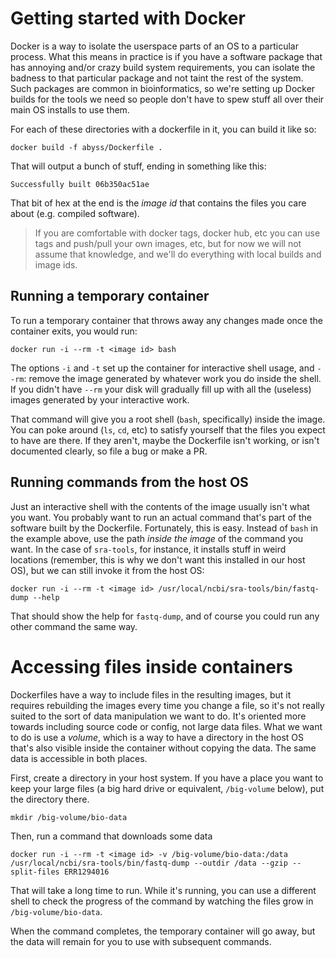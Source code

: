 # Getting started with Docker

Docker is a way to isolate the userspace parts of an OS to a particular process. What this means in practice is if you have a software package that has annoying and/or crazy build system requirements, you can isolate the badness to that particular package and not taint the rest of the system. Such packages are common in bioinformatics, so we're setting up Docker builds for the tools we need so people don't have to spew stuff all over their main OS installs to use them.

For each of these directories with a dockerfile in it, you can build it like so:

```
docker build -f abyss/Dockerfile .
```

That will output a bunch of stuff, ending in something like this:

```
Successfully built 06b350ac51ae
```

That bit of hex at the end is the *image id* that contains the files you care about (e.g. compiled software).

> If you are comfortable with docker tags, docker hub, etc you can use tags and push/pull your own images, etc, but for now we will not assume that knowledge, and we'll do everything with local builds and image ids.

## Running a temporary container

To run a temporary container that throws away any changes made once the container exits, you would run:

```
docker run -i --rm -t <image id> bash
```

The options `-i` and `-t` set up the container for interactive shell usage, and `--rm`: remove the image generated by whatever work you do inside the shell. If you didn't have `--rm` your disk will gradually fill up with all the (useless) images generated by your interactive work.

That command will give you a root shell (`bash`, specifically) inside the image. You can poke around (`ls`, `cd`, etc) to satisfy yourself that the files you expect to have are there. If they aren't, maybe the Dockerfile isn't working, or isn't documented clearly, so file a bug or make a PR.

## Running commands from the host OS

Just an interactive shell with the contents of the image usually isn't what you want. You probably want to run an actual command that's part of the software built by the Dockerfile. Fortunately, this is easy. Instead of `bash` in the example above, use the path *inside the image* of the command you want. In the case of `sra-tools`, for instance, it installs stuff in weird locations (remember, this is why we don't want this installed in our host OS), but we can still invoke it from the host OS:

```
docker run -i --rm -t <image id> /usr/local/ncbi/sra-tools/bin/fastq-dump --help
```

That should show the help for `fastq-dump`, and of course you could run any other command the same way.

# Accessing files inside containers

Dockerfiles have a way to include files in the resulting images, but it requires rebuilding the images every time you change a file, so it's not really suited to the sort of data manipulation we want to do. It's oriented more towards including source code or config, not large data files. What we want to do is use a *volume*, which is a way to have a directory in the host OS that's also visible inside the container without copying the data. The same data is accessible in both places.

First, create a directory in your host system. If you have a place you want to keep your large files (a big hard drive or equivalent, `/big-volume` below), put the directory there. 

```
mkdir /big-volume/bio-data
```

Then, run a command that downloads some data 

```
docker run -i --rm -t <image id> -v /big-volume/bio-data:/data /usr/local/ncbi/sra-tools/bin/fastq-dump --outdir /data --gzip --split-files ERR1294016
```

That will take a long time to run. While it's running, you can use a different shell to check the progress of the command by watching the files grow in `/big-volume/bio-data`.

When the command completes, the temporary container will go away, but the data will remain for you to use with subsequent commands.
